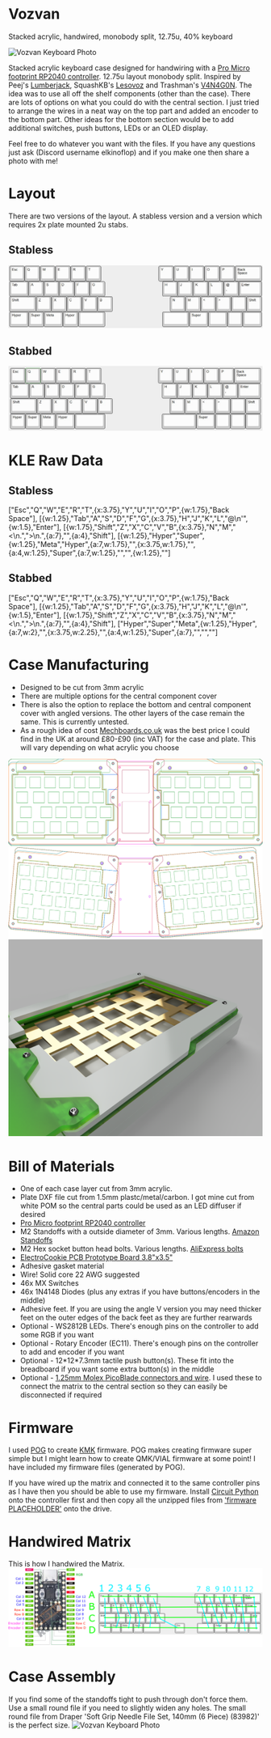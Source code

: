 # Vozvan
Stacked acrylic, handwired, monobody split, 12.75u, 40% keyboard

<img src="https://github.com/ElKinoflop/Barghest/blob/main/images/placeholder.jpg" alt="Vozvan Keyboard Photo">

Stacked acrylic keyboard case designed for handwiring with a <a href="https://mechboards.co.uk/products/pro-micro-5v?_pos=2&_sid=c64ff0323&_ss=r" target="_blank">Pro Micro footprint RP2040 controller</a>. 12.75u layout monobody split. Inspired by Peej's <a href="https://github.com/peej/lumberjack-keyboard" target="_blank">Lumberjack</a>, SquashKB's <a href="https://www.instagram.com/squash_kb/?hl=en-gb">Lesovoz</a>  and Trashman's <a href="https://trashman.wiki/keyboards/v4n4g0n">V4N4G0N</a>. The idea was to use all off the shelf components (other than the case). There are lots of options on what you could do with the central section. I just tried to arrange the wires in a neat way on the top part and added an encoder to the bottom part. Other ideas for the bottom section would be to add additional switches, push buttons, LEDs or an OLED display.

Feel free to do whatever you want with the files. If you have any questions just ask (Discord username elkinoflop) and if you make one then share a photo with me!

<h1>Layout</h1>
There are two versions of the layout. A stabless version and a version which requires 2x plate mounted 2u stabs.
<h2>Stabless</h2>
<img src="https://github.com/ElKinoflop/Vozvan/blob/main/images/Vozvan%20Handwire%20KLE.jpg" alt="Vozvan Stabless KLE Image">

<h2>Stabbed</h2>
<img src="https://github.com/ElKinoflop/Vozvan/blob/main/images/Vozvan%20Stabbed%20KLE.jpg" alt="Vozvan Stabbed KLE Image">

<h1>KLE Raw Data</h1>
<h2>Stabless</h2>
["Esc","Q","W","E","R","T",{x:3.75},"Y","U","I","O","P",{w:1.75},"Back<br>Space"],
[{w:1.25},"Tab","A","S","D","F","G",{x:3.75},"H","J","K","L","@\n'",{w:1.5},"Enter"],
[{w:1.75},"Shift","Z","X","C","V","B",{x:3.75},"N","M","<\n.",">\n.",{a:7},"",{a:4},"Shift"],
[{w:1.25},"Hyper","Super",{w:1.25},"Meta","Hyper",{a:7,w:1.75},"",{x:3.75,w:1.75},"",{a:4,w:1.25},"Super",{a:7,w:1.25},"","",{w:1.25},""]

<h2>Stabbed</h2>
["Esc","Q","W","E","R","T",{x:3.75},"Y","U","I","O","P",{w:1.75},"Back<br>Space"],
[{w:1.25},"Tab","A","S","D","F","G",{x:3.75},"H","J","K","L","@\n'",{w:1.5},"Enter"],
[{w:1.75},"Shift","Z","X","C","V","B",{x:3.75},"N","M","<\n.",">\n.",{a:7},"",{a:4},"Shift"],
["Hyper","Super","Meta",{w:1.25},"Hyper",{a:7,w:2},"",{x:3.75,w:2.25},"",{a:4,w:1.25},"Super",{a:7},"","",""]

<h1>Case Manufacturing</h1>
<ul>
  <li>Designed to be cut from 3mm acrylic</li>
  <li>There are multiple options for the central component cover</li>
  <li>There is also the option to replace the bottom and central component cover with angled versions. The other layers of the case remain the same. This is currently untested.</li>
  <li>As a rough idea of cost <a href="https://mechboards.co.uk/" target="_blank">Mechboards.co.uk</a> was the best price I could find in the UK at around £80-£90 (inc VAT) for the case and plate. This will vary depending on what acrylic you choose</li>
</ul>

<img src="https://github.com/ElKinoflop/Vozvan/blob/main/images/Vozvan%20Combined.png" alt="Vozvan Case Layers">

<img src="https://github.com/ElKinoflop/Vozvan/blob/main/images/Vozvan%20V%20Combined.png" alt="Vozvan V Case Layers">

<img src="https://github.com/ElKinoflop/Vozvan/blob/main/images/9d9e7bed-2c7b-4b43-9d6c-c64e370a0fa1.PNG" alt="Vozvan Case Render">

<h1>Bill of Materials</h1>
<ul>
  <li>One of each case layer cut from 3mm acrylic.</li>
  <li>Plate DXF file cut from 1.5mm plastc/metal/carbon. I got mine cut from white POM so the central parts could be used as an LED diffuser if desired</li>
  <li><a href="https://mechboards.co.uk/products/pro-micro-5v?_pos=2&_sid=c64ff0323&_ss=r" target="_blank">Pro Micro footprint RP2040 controller</a></li>
  <li>M2 Standoffs with a outside diameter of 3mm. Various lengths. <a href="https://amzn.eu/d/8H1HG6Y" target="_blank">Amazon Standoffs</a></li></li>
  <li>M2 Hex socket button head bolts. Various lengths. <a href="https://www.aliexpress.com/item/32969042589.html" target="_blank">AliExpress bolts</a></li>
  <li><a href="https://www.amazon.co.uk/dp/B08151V9TS?ref=ppx_yo2ov_dt_b_fed_asin_title" target="_blank">ElectroCookie PCB Prototype Board 3.8"x3.5"</a></li>
  <li>Adhesive gasket material</li>
  <li>Wire! Solid core 22 AWG suggested</li>
  <li>46x MX Switches</li>
  <li>46x 1N4148 Diodes (plus any extras if you have buttons/encoders in the middle)</li>
  <li>Adhesive feet. If you are using the angle V version you may need thicker feet on the outer edges of the back feet as they are further rearwards</li>
  <li>Optional - WS2812B LEDs. There's enough pins on the controller to add some RGB if you want</li>
  <li>Optional - Rotary Encoder (EC11). There's enough pins on the controller to add and encoder if you want</li>
  <li>Optional - 12*12*7.3mm tactile push button(s). These fit into the breadboard if you want some extra button(s) in the middle</li>
  <li>Optional - <a href="https://www.amazon.co.uk/dp/B08RMQP6YP?ref=ppx_yo2ov_dt_b_fed_asin_title" target="_blank">1.25mm Molex PicoBlade connectors and wire</a>. I used these to connect the matrix to the central section so they can easily be disconnected if required</li>
</ul>

<h1>Firmware</h1>
I used <a href="https://github.com/JanLunge/pog" target="_blank">POG</a>  to create <a href="https://github.com/KMKfw/kmk_firmware" target="_blank">KMK</a> firmware. POG makes creating firmware super simple but I might learn how to create QMK/VIAL firmware at some point!
I have included my firmware files (generated by POG). 

If you have wired up the matrix and connected it to the same controller pins as I have then you should be able to use my firmware. Install <a href="https://circuitpython.org/board/waveshare_rp2040_tiny/" target="_blank">Circuit Python</a> onto the controller first and then copy all the unzipped files from <a href="placeholder" target="_blank">'firmware PLACEHOLDER'</a> onto the drive.

<h1>Handwired Matrix</h1>
This is how I handwired the Matrix.
<img src="https://github.com/ElKinoflop/Vozvan/blob/main/images/Vozvan%20Matrix%20Pins.png" alt="Vozvan Handiwired Matrix">

<h1>Case Assembly</h1>
If you find some of the standoffs tight to push through don't force them. Use a small round file if you need to slightly widen any holes. The small round file from Draper 'Soft Grip Needle File Set, 140mm (6 Piece) (83982)' is the perfect size.

<img src="https://github.com/ElKinoflop/Barghest/blob/main/images/placeholder.jpg" alt="Vozvan Keyboard Photo">

